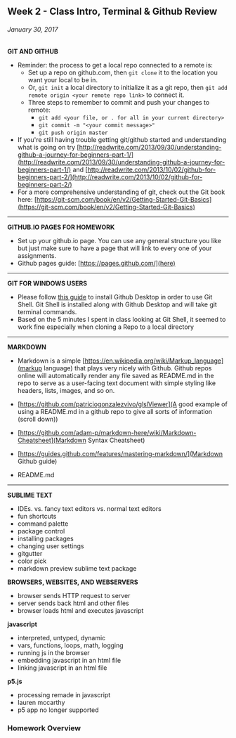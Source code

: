 ## Week 2 - Class Intro, Terminal & Github Review

###### January 30, 2017

**GIT AND GITHUB**
- Reminder: the process to get a local repo connected to a remote is:
	- Set up a repo on github.com, then ```git clone``` it to the location you want your local to be in.
	- Or, ```git init``` a local directory to initialize it as a git repo, then ```git add remote origin <your remote repo link>``` to connect it.
	- Three steps to remember to commit and push your changes to remote:
		-	```git add <your file, or . for all in your current directory>```
		- ```git commit -m "<your commit message>"```
		- ```git push origin master```
- If you're still having trouble getting git/github started and understanding what is going on try [http://readwrite.com/2013/09/30/understanding-github-a-journey-for-beginners-part-1/](http://readwrite.com/2013/09/30/understanding-github-a-journey-for-beginners-part-1/) and [http://readwrite.com/2013/10/02/github-for-beginners-part-2/](http://readwrite.com/2013/10/02/github-for-beginners-part-2/)
- For a more comprehensive understanding of git, check out the Git book here: [https://git-scm.com/book/en/v2/Getting-Started-Git-Basics](https://git-scm.com/book/en/v2/Getting-Started-Git-Basics)

------

**GITHUB.IO PAGES FOR HOMEWORK**
- Set up your github.io page. You can use any general structure you like but just make sure to have a page that will link to every one of your assignments.
- Github pages guide: [https://pages.github.com/](here)

------

**GIT FOR WINDOWS USERS**
- Please follow [this guide](https://help.github.com/articles/set-up-git/#platform-windows) to install Github Desktop in order to use Git Shell. Git Shell is installed along with Github Desktop and will take git terminal commands.
- Based on the 5 minutes I spent in class looking at Git Shell, it seemed to work fine especially when cloning a Repo to a local directory

------

**MARKDOWN**
- Markdown is a simple [https://en.wikipedia.org/wiki/Markup_language](markup language) that plays very nicely with Github. Github repos online will automatically render any file saved as README.md in the repo to serve as a user-facing text document with simple styling like headers, lists, images, and so on.
- [https://github.com/patriciogonzalezvivo/glslViewer](A good example of using a README.md in a github repo to give all sorts of information (scroll down))
- [https://github.com/adam-p/markdown-here/wiki/Markdown-Cheatsheet](Markdown Syntax Cheatsheet)
- [https://guides.github.com/features/mastering-markdown/](Markdown Github guide)

- README.md

------

**SUBLIME TEXT**
- IDEs. vs. fancy text editors vs. normal text editors
- fun shortcuts
- command palette
- package control
- installing packages
- changing user settings
- gitgutter
- color pick
- markdown preview sublime text package

**BROWSERS, WEBSITES, AND WEBSERVERS**
- browser sends HTTP request to server
- server sends back html and other files
- browser loads html and executes javascript

**javascript**
- interpreted, untyped, dynamic
- vars, functions, loops, math, logging
- running js in the browser
- embedding javascript in an html file
- linking javascript in an html file

**p5.js**
- processing remade in javascript
- lauren mccarthy
- p5 app no longer supported


### Homework Overview
